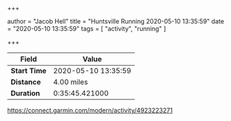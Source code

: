 +++

author = "Jacob Hell"
title = "Huntsville Running 2020-05-10 13:35:59"
date = "2020-05-10 13:35:59"
tags = [
    "activity", "running"
]

+++

<!--more-->

|Field  |Value  |
|--- | --- |
|**Start Time**|2020-05-10 13:35:59|
|**Distance**|4.00 miles|
|**Duration**|0:35:45.421000|

https://connect.garmin.com/modern/activity/4923223271